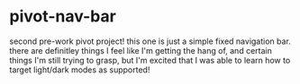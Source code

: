 # pivot-nav-bar
 second pre-work pivot project! this one is just a simple fixed navigation bar. there are definitley things I feel like I'm getting the hang of, and certain things I'm still trying to grasp, but I'm excited that I was able to learn how to target light/dark modes as supported!